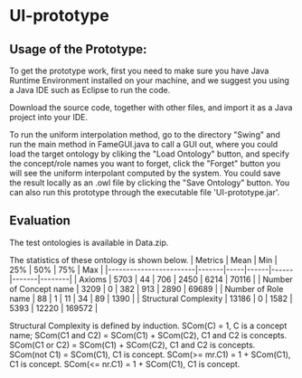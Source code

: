 # UI-prototype

## Usage of the Prototype:

To get the prototype work, first you need to make sure you have Java Runtime Environment installed on your machine, and we suggest you using a Java IDE such as Eclipse to run the code.

Download the source code, together with other files, and import it as a Java project into your IDE. 

To run the uniform interpolation method, go to the directory "Swing" and run the main method in FameGUI.java to call a GUI out, where you could load the target ontology by cliking the "Load Ontology" button, and specify the concept/role names you want to forget, click the "Forget" button you will see the uniform interpolant computed by the system. You could save the result locally as an .owl file by clicking the "Save Ontology" button. You can also run this prototype through the executable file 'UI-prototype.jar'.

## Evaluation

The test ontologies is available in Data.zip. 

The statistics of these ontology is shown below.
| Metrics                | Mean  | Min | 25%  | 50%  | 75%   | Max    |
|------------------------|-------|-----|------|------|-------|--------|
| Axioms                 | 5703  | 44  | 706  | 2450 | 6214  | 70116  |
| Number of Concept name | 3209  | 0   | 382  | 913  | 2890  | 69689  |
| Number of Role name    | 88    | 1   | 11   | 34   | 89    | 1390   |
| Structural Complexity  | 13186 | 0   | 1582 | 5393 | 12220 | 169572 |

Structural Complexity is defined by induction.
SCom(C) = 1, C is a concept name;
SCom(C1 and C2) = SCom(C1) + SCom(C2), C1 and C2 is concepts.
SCom(C1 or C2) = SCom(C1) + SCom(C2), C1 and C2 is concepts.
SCom(not C1) = SCom(C1), C1 is concept.
SCom(>= mr.C1) = 1 + SCom(C1), C1 is concept.
SCom(<= nr.C1) = 1 + SCom(C1), C1 is concept.
